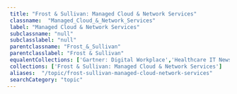 ```yaml
--- 
 title: "Frost & Sullivan: Managed Cloud & Network Services" 
 classname:  "Managed_Cloud_&_Network_Services" 
 label: "Managed Cloud & Network Services" 
 subclassname: "null" 
 subclasslabel: "null" 
 parentclassname: "Frost_&_Sullivan" 
 parentclasslabel: "Frost & Sullivan" 
 equalentCollections: ['Gartner: Digital Workplace','Healthcare IT News: Cloud Adoption','Frost & Sullivan: Public, Private, Hybrid, And Multi-Cloud','Healthcare IT News: Cloud Hosting','Healthcare IT News: Cloud Computing','Healthcare IT Today: Cloud Computing'] 
 collections: ['Frost & Sullivan: Managed Cloud & Network Services']
 aliases:  "/topic/frost-sullivan-managed-cloud-network-services"  
 searchCategory: "topic" 
---
```

